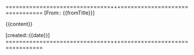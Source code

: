 
===============================+++===============================
[From:: {{fromTitle}}]

{{content}}

[created::{{date}}]
===============================+++===============================

